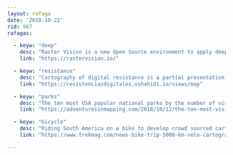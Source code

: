 ```yaml
---
layout: rafaga
date: '2018-10-22'
rid: 967
rafagas:

  - keyw: "deep"
    desc: "Raster Vision is a new Open Source environment to apply deep learning to aerial, satellite, and even oblique imagery. Python developed, it features a plugin system, even one for QGIS"
    link: "https://rastervision.io/"

  - keyw: "resistance"
    desc: "Cartography of digital resistance is a partial presentation of a digital communication PhD thesis from Valladolid University"
    link: "https://resistenciasdigitales.ushahidi.io/views/map"

  - keyw: "parks"
    desc: "The ten most USA popular national parks by the number of visitors, all represented together at the same scale for comparison"
    link: "https://adventuresinmapping.com/2018/10/12/the-ten-most-visited-us-national-parks/amp"

  - keyw: "bicycle"
    desc: "Riding South America on a bike to develop crowd sourced cartography projects, helping the visited local communities"
    link: "https://www.trekmag.com/news-bike-trip-5000-km-velo-cartographier-amerique-sud"

---
```

